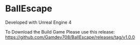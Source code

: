 # BallEscape

Developed with Unreal Engine 4

To Download  the Build Game Please use this release:
https://github.com/Gamdev708/BallEscape/releases/tag/v1.0.0
